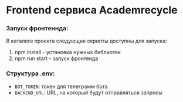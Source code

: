 # Frontend сервиса Academrecycle

### Запуск фронтеннда:
В каталоге проекта следующие скрипты доступны для запуска:
1. npm install - установка нужных библиотек
2. npm run start - запуск фронтенда

### Структура .env:
* `BOT_TOKEN`: токен для телеграмм бота
* `BACKEND_URL`: URL, на который будут отправляться запросы
